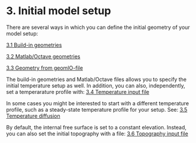 # 3. Initial model setup

There are several ways in which you can define the initial geometry of your model setup:

[3.1 Build-in geometries](BuildinGeometries.md)

[3.2 Matlab/Octave geometries](GenerateModelSetup_MATLAB.md) 

[3.3 Geometry from geomIO-file](PolygonGeometry.md)

The build-in geometries and Matlab/Octave files allows you to specify the initial temperature setup as well. 
In addition, you can also, independently, set a temperarature profile with: 
[3.4 Temperature input file](TempInputFile.md)

In some cases you might be interested to start with a different temperature profile, such as a steady-state temperature profile for your setup. See:
[3.5 Temperature diffusion](TempDiffusion.md)

By default, the internal free surface is set to a constant elevation. Instead, you can also set the initial topography with a file: 
[3.6 Topography input file](TopoFile.md)